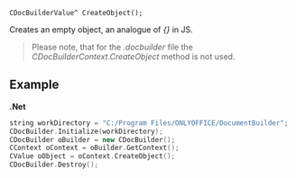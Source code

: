 `CDocBuilderValue^ CreateObject();`

Creates an empty object, an analogue of *{}* in JS.

> Please note, that for the *.docbuilder* file the *CDocBuilderContext.CreateObject* method is not used.

## Example

**.Net**

```cpp
string workDirectory = "C:/Program Files/ONLYOFFICE/DocumentBuilder";
CDocBuilder.Initialize(workDirectory);
CDocBuilder oBuilder = new CDocBuilder();
CContext oContext = oBuilder.GetContext();
CValue oObject = oContext.CreateObject();
CDocBuilder.Destroy();
```
